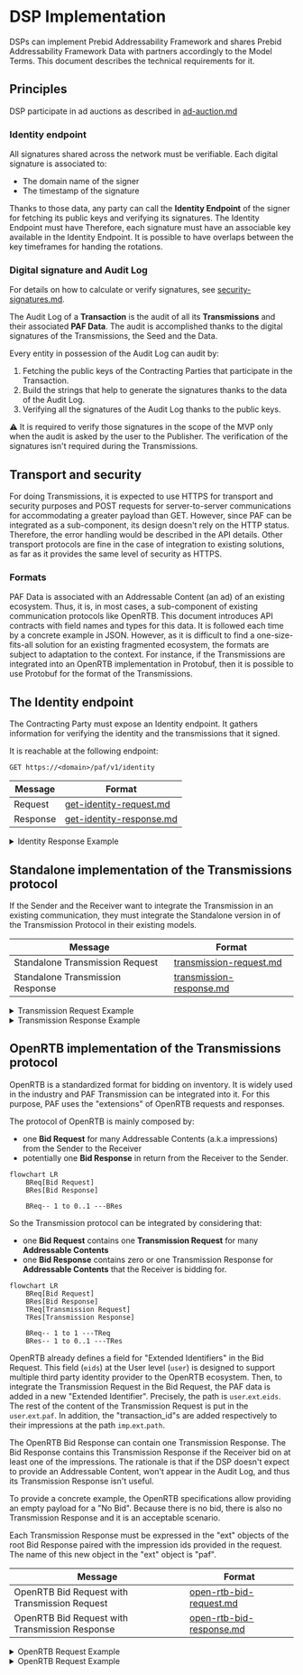 # DSP Implementation

DSPs can implement Prebid Addressability Framework and shares Prebid Addressability Framework Data with partners 
accordingly to the Model Terms. This document describes the technical
requirements for it.

## Principles

DSP participate in ad auctions as described in [ad-auction.md](ad-auction.md)

### Identity endpoint

All signatures shared across the network must be verifiable. Each digital signature is associated to:
* The domain name of the signer
* The timestamp of the signature

Thanks to those data, any party can call the **Identity Endpoint** of the signer for fetching its public keys
and verifying its signatures. The Identity Endpoint must have Therefore, each signature must have an associable 
key available in the Identity Endpoint. It is possible to have overlaps between the key timeframes for handing
the rotations. 

### Digital signature and Audit Log

For details on how to calculate or verify signatures, see [security-signatures.md](security-signatures.md).

The Audit Log of a **Transaction** is the audit of all its **Transmissions** and their associated
**PAF Data**. The audit is accomplished thanks to the digital signatures of the Transmissions, the
Seed and the Data.

Every entity in possession of the Audit Log can audit by:
1. Fetching the public keys of the Contracting Parties that participate in the Transaction.
1. Build the strings that help to generate the signatures thanks to the data of the Audit Log.
1. Verifying all the signatures of the Audit Log thanks to the public keys.

⚠️ It is required to verify those signatures in the scope of the MVP only when the audit 
is asked by the user to the Publisher. The verification of the signatures isn't required
during the Transmissions.

## Transport and security

For doing Transmissions, it is expected to use HTTPS for transport and security
purposes and POST requests for server-to-server communications for accommodating
a greater payload than GET. However, since PAF can be integrated as
a sub-component, its design doesn't rely on the HTTP status. Therefore, the
error handling would be described in the API details. Other transport protocols
are fine in the case of integration to existing solutions, as far as it
provides the same level of security as HTTPS.

### Formats

PAF Data is associated with an Addressable Content (an ad) of an
existing ecosystem. Thus, it is, in most cases, a sub-component of existing
communication protocols like OpenRTB. This document introduces API contracts
with field names and types for this data. It is followed each time by a
concrete example in JSON. However, as it is difficult to find a 
one-size-fits-all solution for an existing fragmented ecosystem, the formats
are subject to adaptation to the context. For instance, if the
Transmissions are integrated into an OpenRTB implementation in Protobuf, then it
is possible to use Protobuf for the format of the Transmissions.

## The Identity endpoint

The Contracting Party must expose an Identity endpoint. It gathers information for verifying the identity and the transmissions that it signed.

It is reachable at the following endpoint:
```
GET https://<domain>/paf/v1/identity
```

| Message  | Format|
|----------|-------|
| Request  | [get-identity-request.md](./model/get-identity-request.md)  |
| Response | [get-identity-response.md](./model/get-identity-response.md)|

<details>
<summary>Identity Response Example</summary>

Request:
```http
GET /paf/v1/identity
Host: my-dsp.io
```

Response:
```json
{
  "name": "My DSP",
  "keys": [
    {
      "key": "-----BEGIN PUBLIC KEY-----\nMFkwEwYHKoZIzj0CAQYIKoZIzj0DAQcDQgAEEiZIRhGxNdfG4l6LuY2Qfjyf60R0\njmcW7W3x9wvlX4YXqJUQKR2c0lveqVDj4hwO0kTZDuNRUhgxk4irwV3fzw==\n-----END PUBLIC KEY-----",
      "start": 1641034200,
      "end": 1646132400
    }
  ],
  "type": "vendor",
  "version": "0.1"
}
```
</details>

## Standalone implementation of the Transmissions protocol

If the Sender and the Receiver want to integrate the Transmission in an existing
communication, they must integrate the Standalone version in of the Transmission Protocol
in their existing models. 

| Message                          | Format|
|----------------------------------|-------|
| Standalone Transmission Request  | [transmission-request.md](./model/transmission-request.md)  |
| Standalone Transmission Response | [transmission-response.md](./model/transmission-response.md) |

<details>
<summary>Transmission Request Example</summary>


<!--partial-begin { "files": [ "transmission-request.json" ], "block": "json" } -->
<!-- ⚠️ GENERATED CONTENT - DO NOT MODIFY DIRECTLY ⚠️ -->
```json
{
    "seed": {
        "version": "0.1",
        "transaction_ids": [ 
            "4640dc9f-385f-4e02-a0e5-abbf241af94d", 
            "7d71a23a-fafa-449a-8b85-63a634780107" 
        ],
        "publisher": "publisher.com",
        "source": {
            "domain": "publisher.com",
            "timestamp": 1639582000,
            "signature": "f1f4871d48b825931c5016a433cb3b6388f989fac363af09b9ee3cd400d86b74"
        }
    },
    "data": {
        "identifiers": [
            {
                "version": "0.1",
                "type": "paf_browser_id",
                "value": "7435313e-caee-4889-8ad7-0acd0114ae3c",
                "source": {
                    "domain": "operator0.com",
                    "timestamp": 1639580000,
                    "signature": "868e7a6c27b7b7fe5fed219503894bf263f31bb6d8fd48336d283e77b512cda7"
                }
            }
        ],
        "preferences": {
            "version": "0.1",
            "data": { 
                "use_browsing_for_personalization": true 
            },
            "source": {
                "domain": "cmp1.com",
                "timestamp": 1639581000,
                "signature": "65acdcfdbdba8b17936f25a32b33b000393c866588d146cb62ec51ab8890c54f"
            }
        }
    },
    "parents": [
        {
            "version": "0.1",
            "contents": [],
            "status": "success",
            "details": "",
            "receiver": "dsp1.com",
            "source": {
                "domain": "dsp1.com",
                "timestamp": 1639589531,
                "signature": "d01c6e83f14b4f057c2a2a86d320e2454fc0c60df4645518d993b5f40019d24c"
            }
        }
    ]
}
```
<!--partial-end-->
</details>

<details>

<summary>Transmission Response Example</summary>

<!--partial-begin { "files": [ "transmission-response-with-children.json" ], "block": "json" } -->
<!-- ⚠️ GENERATED CONTENT - DO NOT MODIFY DIRECTLY ⚠️ -->
```json
{
    "version": "0.1",
    "contents": [
        {
            "transaction_id": "f55a401d-e8bb-4de1-a3d2-fa95619393e8",
            "content_id": "90141190-26fe-497c-acee-4d2b649c2112"
        },
        {
            "transaction_id": "e538ff77-4746-4eb9-96c1-bda714dfb80a",
            "content_id": "b3e79370-ecb8-468b-8afa-d227890ddca5"
        }
    ],
    "status": "success",
    "details": "",
    "receiver": "dsp1.com",
    "source": {
        "domain": "dsp1.com",
        "timestamp": 1639589531,
        "signature": "d01c6e83f14b4f057c2a2a86d320e2454fc0c60df4645518d993b5f40019d24c"
    },
    "children": [
        {
            "version": "0.1",
            "contents": [
                {
                    "transaction_id": "f55a401d-e8bb-4de1-a3d2-fa95619393e8",
                    "content_id": "b4a330e0-e41e-4c47-a1a7-00cdc5f627ed"
                }
            ],
            "status": "success",
            "details": "",
            "receiver": "dsp1-partner.com",
            "source": {
                "domain": "dsp1-partner.com",
                "timestamp": 1639589531,
                "signature": "d01c6e83f14b4f057c2a2a86d320e2454fc0c60df4645518d993b5f40019d24c"
            },
            "children": []
        }
    ]
}
```
<!--partial-end-->
</details>

## OpenRTB implementation of the Transmissions protocol

OpenRTB is a standardized format for bidding on inventory. It is widely used in
the industry and PAF Transmission can be integrated into it. For this
purpose, PAF uses the "extensions" of OpenRTB requests and responses.

The protocol of OpenRTB is mainly composed by:
* one **Bid Request** for many Addressable Contents (a.k.a impressions) from the Sender to the Receiver
* potentially one **Bid Response** in return from the Receiver to the Sender.

```mermaid
flowchart LR
    BReq[Bid Request]
    BRes[Bid Response]

    BReq-- 1 to 0..1 ---BRes
```


So the Transmission protocol can be integrated by considering that:
* one **Bid Request** contains one **Transmission Request** for many **Addressable Contents**
* one **Bid Response** contains zero or one Transmission Response for **Addressable Contents** that the Receiver is bidding for.

```mermaid
flowchart LR
    BReq[Bid Request]
    BRes[Bid Response]
    TReq[Transmission Request]
    TRes[Transmission Response]
    
    BReq-- 1 to 1 ---TReq
    BRes-- 1 to 0..1 ---TRes
```

OpenRTB already defines a field for "Extended Identifiers" in the Bid Request. This field (`eids`) at 
the User level (`user`) is designed to support multiple third party identity provider to the OpenRTB 
ecosystem. Then, to integrate the Transmission Request in the Bid Request, the PAF data is added in a
new "Extended Identifier". Precisely, the path is `user`.`ext`.`eids`. The rest of the content of the
Transmission Request is put in the `user`.`ext`.`paf`. In addition, the "transaction_id"s are added
respectively to their impressions at the path `imp`.`ext`.`path`. 

The OpenRTB Bid Response can contain one Transmission Response. The Bid Response contains 
this Transmission Response if the Receiver bid on at least one of the impressions. 
The rationale is that if the DSP doesn't expect to provide an 
Addressable Content, won't appear in the Audit Log, and thus its Transmission
Response isn't useful.

To provide a concrete example, the OpenRTB specifications allow providing 
an empty payload for a "No Bid". Because there is no bid, there is also no
Transmission Response and it is an acceptable scenario.

Each Transmission Response must be expressed in the "ext" objects of the root 
Bid Response paired with the impression ids provided in the request. The name 
of this new object in the "ext" object is "paf".

| Message                                        | Format                                                       |
|------------------------------------------------|--------------------------------------------------------------|
| OpenRTB Bid Request with Transmission Request  | [open-rtb-bid-request.md](./model/open-rtb-bid-request.md)   |
| OpenRTB Bid Request with Transmission Response | [open-rtb-bid-response.md](./model/open-rtb-bid-response.md) |

<details>
<summary>OpenRTB Request Example</summary>

<!--partial-begin { "files": [ "open-rtb-request-with-transmission.json" ], "block": "json" } -->
<!-- ⚠️ GENERATED CONTENT - DO NOT MODIFY DIRECTLY ⚠️ -->
```json
{
    "imp": [
        {
            "id": "1",
            "bidfloor": 0.03,
            "banner": {
                "h": 250,
                "w": 300,
                "pos": 0
            },
            "ext": {
                "data": {
                    "paf": {
                        "transaction_id": "4640dc9f-385f-4e02-a0e5-abbf241af94d"
                    }
                }
            }
        }
    ],
    "user": {
        "id": "55816b39711f9b5acf3b90e313ed29e51665623f",
         "ext":
         {
            "eids": 
            [
                {
                    "source": "paf",
                    "uids": [
                        {
                            "source": "paf",
                            "atype": 1,
                            "id": "7435313e-caee-4889-8ad7-0acd0114ae3c",
                            "ext": 
                            {
                                "version": "0.1",
                                "type": "paf_browser_id",
                                "source": {
                                    "domain": "operator0.com",
                                    "timestamp": 1639580000,
                                    "signature": "868e7a6c27b7b7fe5fed219503894bf263f31bb6d8fd48336d283e77b512cda7"
                                }
                            }
                        }
                    ],
                    "ext": {
                        "preferences": {
                            "version": "0.1",
                            "data": { 
                                "use_browsing_for_personalization": true 
                            },
                            "source": {
                                "domain": "cmp1.com",
                                "timestamp": 1639581000,
                                "signature": "65acdcfdbdba8b17936f25a32b33b000393c866588d146cb62ec51ab8890c54f"
                            }
                        }
                    }
                }
            ],
            "paf": {
                "transmission": {
                    "seed": {
                        "version": "0.1",
                        "transaction_ids": [ 
                            "4640dc9f-385f-4e02-a0e5-abbf241af94d", 
                            "7d71a23a-fafa-449a-8b85-63a634780107" 
                        ],
                        "publisher": "publisher.com",
                        "source": {
                            "domain": "publisher.com",
                            "timestamp": 1639582000,
                            "signature": "f1f4871d48b825931c5016a433cb3b6388f989fac363af09b9ee3cd400d86b74"
                        }
                    },
                    "parents": []
                }
            }
        }
    }
}
```
<!--partial-end-->
</details>

<details>
<summary>OpenRTB Request Example</summary>

<!--partial-begin { "files": [ "open-rtb-response-with-transmission.json" ], "block": "json" } -->
<!-- ⚠️ GENERATED CONTENT - DO NOT MODIFY DIRECTLY ⚠️ -->
```json
{
    "ext": {
        "paf": {
            "transmission": {
                "version": "0.1",
                "contents": [
                    {
                        "transaction_id": "f55a401d-e8bb-4de1-a3d2-fa95619393e8",
                        "content_id": "90141190-26fe-497c-acee-4d2b649c2112"
                    }
                ],
                "status": "success",
                "details": "",
                "receiver": "dsp1.com",
                "source": {
                    "domain": "dsp1.com",
                    "timestamp": 1639589531,
                    "signature": "d01c6e83f14b4f057c2a2a86d320e2454fc0c60df4645518d993b5f40019d24c"
                },
                "children": []
            }
        }
    },
    "seatbid": [
        {
            "seat": "512",
            "bid": [
                {
                    "id": "1",
                    "impid": "1",
                    "price": 1,
                    "nurl": "http://adserver.com/winnotice?impid=102",
                    "iurl": "http://adserver.com/pathtosampleimage",
                    "adomain": [ "advertiserdomain.com" ],
                    "cid": "campaign111",
                    "crid": "creative112",
                    "attr": [ 1, 2, 3, 4, 5, 6, 7, 12 ],
                    "ext": {
                        "paf" : {
                            "content_id": "90141190-26fe-497c-acee-4d2b649c2112"
                        }
                    }
                }
            ]
        }
    ]
}
```
<!--partial-end-->
</details>
